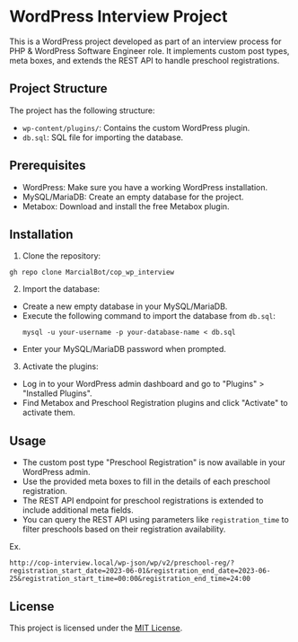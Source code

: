 # WordPress Interview Project

This is a WordPress project developed as part of an interview process for PHP & WordPress Software Engineer role. It implements custom post types, meta boxes, and extends the REST API to handle preschool registrations.

## Project Structure

The project has the following structure:

- `wp-content/plugins/`: Contains the custom WordPress plugin.
- `db.sql`: SQL file for importing the database.

## Prerequisites

- WordPress: Make sure you have a working WordPress installation.
- MySQL/MariaDB: Create an empty database for the project.
- Metabox: Download and install the free Metabox plugin.

## Installation

1. Clone the repository:
  ```
  gh repo clone MarcialBot/cop_wp_interview
  ```
2. Import the database:
- Create a new empty database in your MySQL/MariaDB.
- Execute the following command to import the database from `db.sql`:
  ```
  mysql -u your-username -p your-database-name < db.sql
  ```
- Enter your MySQL/MariaDB password when prompted.

3. Activate the plugins:
- Log in to your WordPress admin dashboard and go to "Plugins" > "Installed Plugins".
- Find Metabox and Preschool Registration plugins and click "Activate" to activate them.

## Usage

- The custom post type "Preschool Registration" is now available in your WordPress admin.
- Use the provided meta boxes to fill in the details of each preschool registration.
- The REST API endpoint for preschool registrations is extended to include additional meta fields.
- You can query the REST API using parameters like `registration_time` to filter preschools based on their registration availability.

Ex. 
  ```
  http://cop-interview.local/wp-json/wp/v2/preschool-reg/?registration_start_date=2023-06-01&registration_end_date=2023-06-25&registration_start_time=00:00&registration_end_time=24:00
  ```

## License

This project is licensed under the [MIT License](LICENSE).
